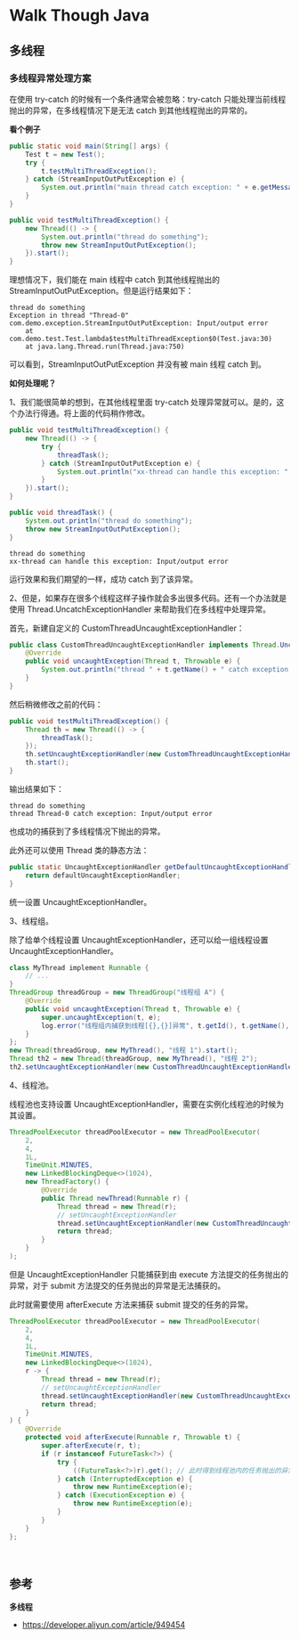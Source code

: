 # Walk Though Java

## 多线程

### 多线程异常处理方案

在使用 try-catch 的时候有一个条件通常会被忽略：try-catch 只能处理当前线程抛出的异常，在多线程情况下是无法 catch 到其他线程抛出的异常的。

**看个例子**

```java
public static void main(String[] args) {
    Test t = new Test();
    try {
        t.testMultiThreadException();
    } catch (StreamInputOutPutException e) {
        System.out.println("main thread catch exception: " + e.getMessage()); // catch failed
    }
}

public void testMultiThreadException() {
    new Thread(() -> {
        System.out.println("thread do something");
        throw new StreamInputOutPutException();
    }).start();
}
```

理想情况下，我们能在 main 线程中 catch 到其他线程抛出的 StreamInputOutPutException。但是运行结果如下：

```shell
thread do something
Exception in thread "Thread-0" com.demo.exception.StreamInputOutPutException: Input/output error
	at com.demo.test.Test.lambda$testMultiThreadException$0(Test.java:30)
	at java.lang.Thread.run(Thread.java:750)
```

可以看到，StreamInputOutPutException 并没有被 main 线程 catch 到。

**如何处理呢？**

1、我们能很简单的想到，在其他线程里面 try-catch 处理异常就可以。是的，这个办法行得通。将上面的代码稍作修改。

```java
public void testMultiThreadException() {
    new Thread(() -> {
        try {
            threadTask();
        } catch (StreamInputOutPutException e) {
            System.out.println("xx-thread can handle this exception: " + e.getMessage());
        }
    }).start();
}

public void threadTask() {
    System.out.println("thread do something");
    throw new StreamInputOutPutException();
}
```

```shell
thread do something
xx-thread can handle this exception: Input/output error
```

运行效果和我们期望的一样，成功 catch 到了该异常。

2、但是，如果存在很多个线程这样子操作就会多出很多代码。还有一个办法就是使用 Thread.UncatchExceptionHandler 来帮助我们在多线程中处理异常。

首先，新建自定义的 CustomThreadUncaughtExceptionHandler：

```java
public class CustomThreadUncaughtExceptionHandler implements Thread.UncaughtExceptionHandler {
    @Override
    public void uncaughtException(Thread t, Throwable e) {
        System.out.println("thread " + t.getName() + " catch exception: " + e.getMessage());
    }
}
```

然后稍微修改之前的代码：

```java
public void testMultiThreadException() {
    Thread th = new Thread(() -> {
        threadTask();
    });
    th.setUncaughtExceptionHandler(new CustomThreadUncaughtExceptionHandler());
    th.start();
}
```

输出结果如下：

```shell
thread do something
thread Thread-0 catch exception: Input/output error
```

也成功的捕获到了多线程情况下抛出的异常。

此外还可以使用 Thread 类的静态方法：

```java
public static UncaughtExceptionHandler getDefaultUncaughtExceptionHandler(){
    return defaultUncaughtExceptionHandler;
}
```

统一设置 UncaughtExceptionHandler。

3、线程组。

除了给单个线程设置 UncaughtExceptionHandler，还可以给一组线程设置 UncaughtExceptionHandler。

```java
class MyThread implement Runnable {
    // ...
}
ThreadGroup threadGroup = new ThreadGroup("线程组 A") {
    @Override
    public void uncaughtException(Thread t, Throwable e) {
        super.uncaughtException(t, e);
        log.error("线程组内捕获到线程[{},{}]异常", t.getId(), t.getName(), e);
    }
};
new Thread(threadGroup, new MyThread(), "线程 1").start();
Thread th2 = new Thread(threadGroup, new MyThread(), "线程 2");
th2.setUncaughtExceptionHandler(new CustomThreadUncaughtExceptionHandler()); // 优先使用为线程单独设置的 UncaughtExceptionHandler
```

4、线程池。

线程池也支持设置 UncaughtExceptionHandler，需要在实例化线程池的时候为其设置。

```java
ThreadPoolExecutor threadPoolExecutor = new ThreadPoolExecutor(
    2,
    4,
    1L,
    TimeUnit.MINUTES,
    new LinkedBlockingDeque<>(1024),
    new ThreadFactory() {
        @Override
        public Thread newThread(Runnable r) {
            Thread thread = new Thread(r);
            // setUncaughtExceptionHandler
            thread.setUncaughtExceptionHandler(new CustomThreadUncaughtExceptionHandler());
            return thread;
        }
    }
);
```

但是 UncaughtExceptionHandler 只能捕获到由 execute 方法提交的任务抛出的异常，对于 submit 方法提交的任务抛出的异常是无法捕获的。

此时就需要使用 afterExecute 方法来捕获 submit 提交的任务的异常。

```java
ThreadPoolExecutor threadPoolExecutor = new ThreadPoolExecutor(
    2,
    4,
    1L,
    TimeUnit.MINUTES,
    new LinkedBlockingDeque<>(1024),
    r -> {
        Thread thread = new Thread(r);
        // setUncaughtExceptionHandler
        thread.setUncaughtExceptionHandler(new CustomThreadUncaughtExceptionHandler());
        return thread;
    }
) {
    @Override
    protected void afterExecute(Runnable r, Throwable t) {
        super.afterExecute(r, t);
        if (r instanceof FutureTask<?>) {
            try {
                ((FutureTask<?>)r).get(); // 此时得到线程池内的任务抛出的异常
            } catch (InterruptedException e) {
                throw new RuntimeException(e);
            } catch (ExecutionException e) {
                throw new RuntimeException(e);
            }
        }
    }
};
```

<br>



## 参考

**多线程**

* https://developer.aliyun.com/article/949454